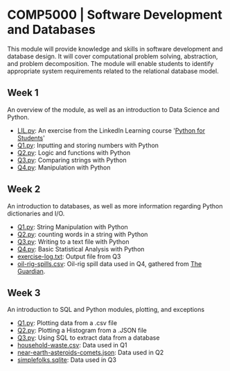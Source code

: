 # COMP5000 | Software Development and Databases
This module will provide knowledge and skills in software development and database design. It will cover computational problem solving, abstraction, and problem decomposition. The module will enable students to identify appropriate system requirements related to the relational database model.

## Week 1
An overview of the module, as well as an introduction to Data Science and Python.
* [LIL.py](https://github.com/Mauzey/MSc-Data-Science-and-Business-Analytics/blob/main/COMP5000/Week-1/LIL.py): An exercise from the LinkedIn Learning course '[Python for Students](https://www.linkedin.com/learning/python-for-students/python-for-students?u=26140778)'
* [Q1.py](https://github.com/Mauzey/MSc-Data-Science-and-Business-Analytics/blob/main/COMP5000/Week-1/Q1.py): Inputting and storing numbers with Python
* [Q2.py](https://github.com/Mauzey/MSc-Data-Science-and-Business-Analytics/blob/main/COMP5000/Week-1/Q2.py): Logic and functions with Python
* [Q3.py](https://github.com/Mauzey/MSc-Data-Science-and-Business-Analytics/blob/main/COMP5000/Week-1/Q3.py): Comparing strings with Python
* [Q4.py](https://github.com/Mauzey/MSc-Data-Science-and-Business-Analytics/blob/main/COMP5000/Week-1/Q4.py): Manipulation with Python

## Week 2
An introduction to databases, as well as more information regarding Python dictionaries and I/O.
* [Q1.py](https://github.com/Mauzey/MSc-Data-Science-and-Business-Analytics/blob/main/COMP5000/Week-2/Q1.py): String Manipulation with Python
* [Q2.py](https://github.com/Mauzey/MSc-Data-Science-and-Business-Analytics/blob/main/COMP5000/Week-2/Q2.py): counting words in a string with Python
* [Q3.py](https://github.com/Mauzey/MSc-Data-Science-and-Business-Analytics/blob/main/COMP5000/Week-2/Q3.py): Writing to a text file with Python
* [Q4.py](https://github.com/Mauzey/MSc-Data-Science-and-Business-Analytics/blob/main/COMP5000/Week-2/Q4.py): Basic Statistical Analysis with Python
* [exercise-log.txt](https://github.com/Mauzey/MSc-Data-Science-and-Business-Analytics/blob/main/COMP5000/Week-2/exercise-log.txt): Output file from Q3
* [oil-rig-spills.csv](https://github.com/Mauzey/MSc-Data-Science-and-Business-Analytics/blob/main/COMP5000/Week-2/oil-rig-spills.csv): Oil-rig spill data used in Q4, gathered from [The Guardian](https://www.theguardian.com/news/datablog/2011/jul/06/oil-spills-north-sea-rigs).

## Week 3
An introduction to SQL and Python modules, plotting, and exceptions
* [Q1.py](https://github.com/Mauzey/MSc-Data-Science-and-Business-Analytics/blob/main/COMP5000/Week-3/Q1.py): Plotting data from a .csv file
* [Q2.py](https://github.com/Mauzey/MSc-Data-Science-and-Business-Analytics/blob/main/COMP5000/Week-3/Q2.py): Plotting a Histogram from a .JSON file
* [Q3.py](https://github.com/Mauzey/MSc-Data-Science-and-Business-Analytics/blob/main/COMP5000/Week-3/Q3.py): Using SQL to extract data from a database
* [household-waste.csv](https://github.com/Mauzey/MSc-Data-Science-and-Business-Analytics/blob/main/COMP5000/Week-3/household-waste.csv): Data used in Q1
* [near-earth-asteroids-comets.json](https://github.com/Mauzey/MSc-Data-Science-and-Business-Analytics/blob/main/COMP5000/Week-3/near-earth-asteroids-comets.json): Data used in Q2
* [simplefolks.sqlite](https://github.com/Mauzey/MSc-Data-Science-and-Business-Analytics/blob/main/COMP5000/Week-3/simplefolks.sqlite): Data used in Q3
